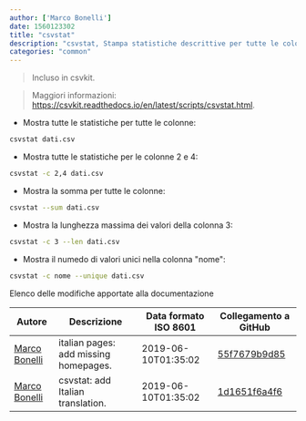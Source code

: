 ```yaml
---
author: ['Marco Bonelli']
date: 1560123302
title: "csvstat"
description: "csvstat, Stampa statistiche descrittive per tutte le colonne di un file CSV."
categories: "common"
---
```

> Incluso in csvkit.

> Maggiori informazioni: <https://csvkit.readthedocs.io/en/latest/scripts/csvstat.html>.

- Mostra tutte le statistiche per tutte le colonne:

```bash
csvstat dati.csv
```

- Mostra tutte le statistiche per le colonne 2 e 4:

```bash
csvstat -c 2,4 dati.csv
```

- Mostra la somma per tutte le colonne:

```bash
csvstat --sum dati.csv
```

- Mostra la lunghezza massima dei valori della colonna 3:

```bash
csvstat -c 3 --len dati.csv
```

- Mostra il numedo di valori unici nella colonna "nome":

```bash
csvstat -c nome --unique dati.csv
```
Elenco delle modifiche apportate alla documentazione


Autore | Descrizione | Data formato ISO 8601 | Collegamento a GitHub
------|-----|-----|-----
[Marco Bonelli](mailto:marco@mebeim.net) | italian pages: add missing homepages. | 2019-06-10T01:35:02 | [55f7679b9d85](https://github.com/tldr-pages/tldr/commit/55f7679b9d85480f6c81738bd32c7901a1db36fe)
[Marco Bonelli](mailto:mb5.marcob@gmail.com) | csvstat: add Italian translation. | 2019-06-10T01:35:02 | [1d1651f6a4f6](https://github.com/tldr-pages/tldr/commit/1d1651f6a4f6b53be7e7e950ab53ab03d532744c)


